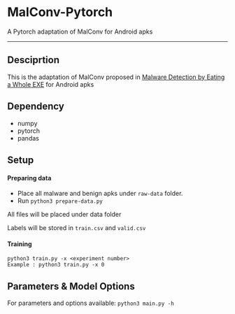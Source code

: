 # MalConv-Pytorch
A Pytorch adaptation of MalConv for Android apks

---
## Desciprtion

This is the adaptation of MalConv proposed in [Malware Detection by Eating a Whole EXE](https://arxiv.org/abs/1710.09435) for Android apks 

## Dependency

- numpy
- pytorch
- pandas


## Setup

#### Preparing data

- Place all malware and benign apks under `raw-data` folder.
- Run `python3 prepare-data.py`

All files will be placed under data folder

Labels will be stored in `train.csv` and `valid.csv`

#### Training
```
python3 train.py -x <experiment number>
Example : python3 train.py -x 0
```

## Parameters & Model Options

For parameters and options available: `python3 main.py -h`

